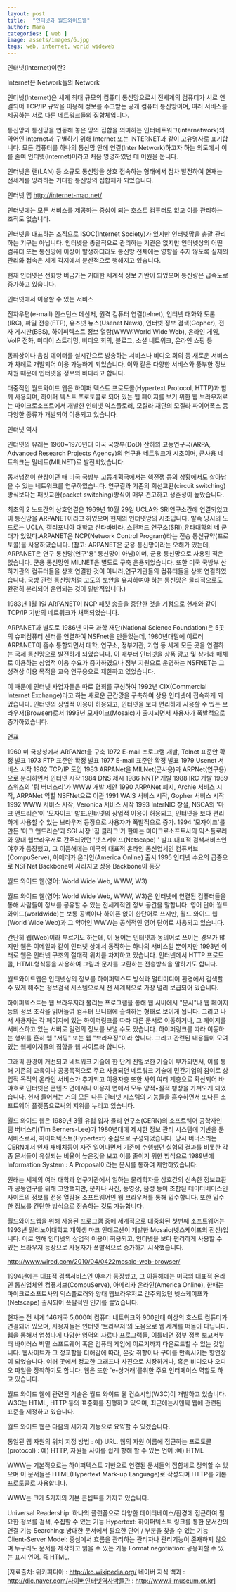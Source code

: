 ```yaml
---
layout: post
title:  "인터넷과 월드와이드웹"
author: Mara
categories: [ web ]
image: assets/images/6.jpg
tags: web, internet, world wideweb
---
```

인터넷(Internet)이란?

Internet은 Network들의 Network

인터넷(Internet)은 세계 최대 규모의 컴퓨터 통신망으로서 전세계의 컴퓨터가 서로 연결되어 TCP/IP 규약을 이용해 정보를 주고받는 공개 컴퓨터 통신망이며, 여러 서비스를 제공하는 서로 다른 네트워크들의 집합체입니다.

통신망과 통신망을 연동해 놓은 망의 집합을 의미하는 인터네트워크(internetwork)의 약어인 internet과 구별하기 위해 Internet 또는 INTERNET과 같이 고유명사로 표기합니다. 모든 컴퓨터를 하나의 통신망 안에 연결(Inter Network)하고자 하는 의도에서 이를 줄여 인터넷(Internet)이라고 처음 명명하였던 데 어원을 둡니다.

인터넷은 랜(LAN) 등 소규모 통신망을 상호 접속하는 형태에서 점차 발전하여 현재는 전세계를 망라하는 거대한 통신망의 집합체가 되었습니다.


인터넷 맵 http://internet-map.net/


인터넷에는 모든 서비스를 제공하는 중심이 되는 호스트 컴퓨터도 없고 이를 관리하는 조직도 없습니다.

인터넷을 대표하는 조직으로 ISOC(Internet Society)가 있지만 인터넷망을 총괄 관리하는 기구는 아닙니다. 인터넷을 총괄적으로 관리하는 기관은 없지만 인터넷상의 어떤 컴퓨터 또는 통신망에 이상이 발생하더라도 통신망 전체에는 영향을 주지 않도록 실제의 관리와 접속은 세계 각지에서 분산적으로 행해지고 있습니다.

현재 인터넷은 전화망 버금가는 거대한 세계적 정보 기반이 되었으며 통신량은 급속도로 증가하고 있습니다.

인터넷에서 이용할 수 있는 서비스

전자우편(e-mail)
인스턴스 메신저,
원격 컴퓨터 연결(telnet),
인터넷 대화와 토론(IRC),
파일 전송(FTP),
유즈넷 뉴스(Usenet News),
인터넷 정보 검색(Gopher),
전자 게시판(BBS),
하이퍼텍스트 정보 열람(WWW:World Wide Web),
온라인 게임,
VoIP 전화,
미디어 스트리밍,
비디오 회의,
블로그,
소셜 네트워크,
온라인 쇼핑 등

동화상이나 음성 데이터를 실시간으로 방송하는 서비스나 비디오 회의 등 새로운 서비스가 차례로 개발되어 이용 가능하게 되었습니다. 이와 같은 다양한 서비스와 풍부한 정보자원 때문에 인터넷을 정보의 바다라고 합니다.

대중적인 월드와이드 웹은 하이퍼 텍스트 프로토콜(Hypertext Protocol, HTTP)과 함께 사용되며, 하이퍼 텍스트 프로토콜로 되어 있는 웹 페이지를 보기 위한 웹 브라우저로는 마이크로소프트에서 개발한 인터넷 익스플로러, 모질라 재단의 모질라 파이어폭스 등 다양한 종류가 개발되어 이용되고 있습니다.

인터넷 역사

인터넷의 유래는 1960~1970년대 미국 국방부(DoD) 산하의 고등연구국(ARPA, Advanced Research Projects Agency)의 연구용 네트워크가 시초이며, 군사용 네트워크는 밀네트(MILNET)로 발전되었습니다.

동서냉전이 한창이던 때 미국 국방부 고등계획국에서는 핵전쟁 등의 상황에서도 살아남을 수 있는 네트워크를 연구하였습니다. 연구결과 기존의 회선교환(circuit switching)방식보다는 패킷교환(packet switching)방식이 매우 견고하고 생존성이 높았습니다.

최초의 2 노드간의 상호연결은 1969년 10월 29일 UCLA와 SRI연구소간에 연결되었고 이 통신망을 ARPANET이라고 하였으며 현재의 인터넷망의 시초입니다. 발족 당시의 노드로는 UCLA, 캘리포니아 대학교 산타바바라, 스탠퍼드 연구소(SRI),유타대학의 네 군대가 있었다.ARPANET은 NCP(Network Control Program)라는 전송 통신규약(프로토콜)을 사용하였습니다. (참고: ARPANET은 군용 통신망이라는 오해가 있는데, ARPANET은 연구 통신망(연구'용' 통신망이 아님)이며, 군용 통신망으로 사용된 적은 없습니다. 군용 통신망인 MILNET은 별도로 구축 운용되었습니다. 또한 미국 국방부 산하기관의 컴퓨터들을 상호 연결한 것이 아니라,연구기관들의 컴퓨터들을 상호 연결하였습니다. 국방 관련 통신망처럼 고도의 보안을 유지하여야 하는 통신망은 물리적으로도 완전히 분리되어 운영되는 것이 일반적입니다.)

1983년 1월 1일 ARPANET이 NCP 패킷 송출을 중단한 것을 기점으로 현재와 같이 TCP/IP 기반의 네트워크가 채택되었습니다.

ARPANET과 별도로 1986년 미국 과학 재단(National Science Foundation)은 5곳의 슈퍼컴퓨터 센터를 연결하여 NSFnet을 만들었는데, 1980년대말에 이르러 ARPANET이 흡수 통합되면서 대학, 연구소, 정부기관, 기업 등 세계 모든 곳을 연결하는 국제 통신망으로 발전하게 되었습니다. 이 때부터 인터넷을 상품 광고 및 상거래 매체로 이용하는 상업적 이용 수요가 증가하였으나 정부 지원으로 운영하는 NSFNET는 그 성격상 이용 목적을 교육 연구용으로 제한하고 있었습니다.

이 때문에 인터넷 사업자들은 따로 협회를 구성하여 1992년 CIX(Commercial Internet Exchange)라고 하는 새로운 근간망을 구축하여 상용 인터넷에 접속하게 되었습니다. 인터넷의 상업적 이용이 허용되고,
인터넷을 보다 편리하게 사용할 수 있는 브라우저(Browser)로서 1993년 모자이크(Mosaic)가 출시되면서 사용자가 폭발적으로 증가하였습니다.

연표

1960 미 국방성에서 ARPANet을 구축
1972 E-mail 프로그램 개발, Telnet 표준안 확정 발표
1973 FTP 표준안 확정 발표
1977 E-mail 표준안 확정 발표
1979 Usenet 서비스 시작
1982 TCP/IP 도입
1983 ARPANet을 MILNet(군사용)과 ARPNet(연구용)으로 분리하면서 인터넷 시작
1984 DNS 제시
1986 NNTP 개발
1988 IRC 개발
1989 스위스의 '팀 버너스리'가 WWW 개발 제안
1990 ARPANet 폐지, Archie 서비스 시작, ARPANet 역할 NSFNet으로 이관
1991 WAIS 서비스 시작, Gopher 서비스 시작
1992 WWW 서비스 시작, Veronica 서비스 시작
1993 InterNIC 창설, NSCA의 '마크 앤드리슨'이 '모자이크' 발표.인터넷의 상업적 이용이 허용되고, 인터넷을 보다 편리하게 사용할 수 있는 브라우저 등장으로 사용자가 폭발적으로 증가.
1994 '모자이크'를 만든 '마크 앤드리슨'과 SGI 사장 '짐 클라크'가 한때는 마이크로소프트사의 익스플로러와 양대 웹브라우저로 간주되었던 '넷스케이프(Netscape) ' 발표.대표적 검색서비스인 야후가 등장했고, 그 이듬해에는 미국의 대표적 온라인 통신업체인 컴퓨서브(CompuServe), 아메리카 온라인(America Online) 출시
1995 인터넷 수요의 급증으로 NSFNet Backbone이 사라지고 상용 Backbone이 등장

월드 와이드 웹(영어: World Wide Web, WWW, W3)

월드 와이드 웹(영어: World Wide Web, WWW, W3)은 인터넷에 연결된 컴퓨터들을 통해 사람들이 정보를 공유할 수 있는 전세계적인 정보 공간을 말합니다. 영어 단어 월드와이드(worldwide)는 보통 공백이나 하이픈 없이 한단어로 쓰지만, 월드 와이드 웹(World Wide Web)과 그 약어인 WWW는 공식적인 영어 단어로 사용되고 있습니다.

간단히 웹(Web)이라 부르기도 하는데, 이 용어는 인터넷과 동의어로 쓰이는 경우가 많지만 웹은 이메일과 같이 인터넷 상에서 동작하는 하나의 서비스일 뿐이지만 1993년 이래로 웹은 인터넷 구조의 절대적 위치를 차지하고 있습니다. 인터넷에서 HTTP 프로토콜, HTML형식등을 사용하여 그림과 문자를 교환하는 전송방식을 말하기도 합니다.

월드와이드웹은 인터넷상의 정보를 하이퍼텍스트 방식과 멀티미디어 환경에서 검색할 수 있게 해주는 정보검색 시스템으로서 전 세계적으로 가장 널리 보급되어 있습니다.

하이퍼텍스트는 웹 브라우저라 불리는 프로그램을 통해 웹 서버에서 "문서"나 웹 페이지등의 정보 조각을 읽어들여 컴퓨터 모니터에 출력하는 형태로 보이게 됩니다. 그리고 나서 사용자는 각 페이지에 있는 하이퍼링크를 따라 다른 문서로 이동하거나, 그 페이지를 서비스하고 있는 서버로 일련의 정보를 보낼 수도 있습니다. 하이퍼링크를 따라 이동하는 행위를 흔히 웹 "서핑" 또는 웹 "브라우징"이라 합니다. 그리고 관련된 내용들이 모여있는 웹페이지들의 집합을 웹 사이트라 합니다.

그래픽 환경이 개선되고 네트워크 기술에 한 단계 진일보한 기술이 부가되면서, 이를 통해 기존의 교육이나 공공목적으로 주요 사용되던 네트워크 기술에 민간기업의 참여로 상업적 목적의 온라인 서비스가 추가되고 이용자층 또한 사회 여러 계층으로 확산되어 바야흐로 인터넷은 콘텐츠 면에서나 이용자 면에서 모두 양적•질적 팽창을 가져오게 되었습니다. 현재 들어서는 거의 모든 다른 인터넷 시스템의 기능들을 흡수하면서 또다른 소프트웨어 플랫폼으로써의 지위를 누리고 있습니다.

월드 와이드 웹은 1989년 3월 유럽 입자 물리 연구소(CERN)의 소프트웨어 공학자인 팀 버너스리(Tim Berners-Lee)가 1980년대에 제시한 정보 관리 시스템에 기반을 둔 서비스로서, 하이퍼텍스트(Hypertext) 중심으로 구성되었습니다.  당시 버너스리는 CERN에서 인사 재배치등이 자주 일어나면서 기존에 수행했던 실험의 결과를 비롯한 각종 문서들이 유실되는 비율이 높은것을 보고 이를 줄이기 위한 방식으로 1989년에 Information System : A Proposal이라는 문서를 통하여 제안하였습니다.

원래는 세계의 여러 대학과 연구기관에서 일하는 물리학자들 상호간의 신속한 정보교환과 공동연구를 위해 고안했지만, 문자나 사진, 동영상, 음성 등이 조합된 데이터베이스인 사이트의 정보를 전용 열람용 소프트웨어인 웹 브라우저를 통해 입수합니다. 또한 입수한 정보를 간단한 방식으로 전송하는 것도 가능합니다.

월드와이드웹을 위해 사용된 프로그램 중에 세계적으로 대중화된 첫번째 소프트웨어는 1993년 일리노이대학교 재학생 마크 안데르센이 개발한 Mosaic(넷스케이프의 전신)입니다. 이로 인해 인터넷의 상업적 이용이 허용되고, 인터넷을 보다 편리하게 사용할 수 있는 브라우저 등장으로 사용자가 폭발적으로 증가하기 시작했습니다.

http://www.wired.com/2010/04/0422mosaic-web-browser/

1994년에는 대표적 검색서비스인 야후가 등장했고, 그 이듬해에는 미국의 대표적 온라인 통신업체인 컴퓨서브(CompuServe), 아메리카 온라인(America Online), 한때는 마이크로소프트사의 익스플로러와 양대 웹브라우저로 간주되었던 넷스케이프가(Netscape) 출시되어 폭발적인 인기를 끌었습니다.

현재는 전 세계 146개국 5,000여 컴퓨터 네트워크와 900만대 이상의 호스트 컴퓨터가 연결되어 있으며, 사용자들은 인터넷 '브라우저'의 도움으로 웹 세계를 떠돌아 다닙니다. 웹을 통해서 엄청나게 다양한 영역의 자료나 프로그램들, 이를테면 정부 정책 보고서부터 바이러스 박멸 소프트웨어 혹은 컴퓨터 게임에 이르기까지 다운로드할 수 있는 것입니다. 웹사이트가 그 정교함을 더해감에 따라, 온갖 취향이나 구미를 만족시키는 향연장이 되었습니다. 여러 곳에서 정교한 그래프나 사진으로 치장하거나, 혹은 비디오나 오디오 파일을 장착하기도 합니다. 웹은 또한 'e-상거래'를위한 주요 인터페이스 역할도 하고 있습니다.

월드 와이드 웹에 관련된 기술은 월드 와이드 웹 컨소시엄(W3C)이 개발하고 있습니다. W3C는 HTML, HTTP 등의 표준화를 진행하고 있으며, 최근에는시맨틱 웹에 관련된 표준을 제정하고 있습니다.

월드 와이드 웹은 다음의 세가지 기능으로 요약할 수 있겠습니다.

통일된 웹 자원의 위치 지정 방법 : 예) URL.
웹의 자원 이름에 접근하는 프로토콜(protocol) : 예) HTTP,
자원들 사이를 쉽게 항해 할 수 있는 언어 :예) HTML

WWW는 기본적으로는 하이퍼텍스트 기반으로 연결된 문서들의 집합체로 정의할 수 있으며 이 문서들은 HTML(Hypertext Mark-up Language)로 작성되며 HTTP를 기본 프로토콜로 사용합니다.

WWW는 크게 5가지의 기본 콘셉트를 가지고 있습니다.

Universal Readership: 하나의 플랫폼으로 다양한 데이터베이스/환경에 접근하여 필요한 정보를 검색, 수집할 수 있는 기능
Hypertext: 하이퍼텍스트 링크를 통한 문서간의 연결 기능
Searching: 방대한 문서에서 필요한 단어 / 부분을 찾을 수 있는 기능
Client-Server Model: 중심에서 흐름을 관리하는 관리자나 관리기능이 존재하지 않으며 누구라도 문서를 제작하고 읽을 수 있는 기능
Format negotiation: 공용화할 수 있는 표시 언어. 즉 HTML.

[자료출처: 위키피디아 : http://ko.wikipedia.org/ 네이버 지식 백과 : http://dic.naver.com/사이버인터넷역사박물관 : http://www.i-museum.or.kr]
